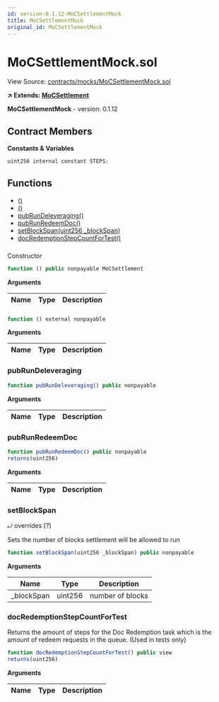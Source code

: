 ```yaml
---
id: version-0.1.12-MoCSettlementMock
title: MoCSettlementMock
original_id: MoCSettlementMock
---
```


# MoCSettlementMock.sol

View Source: [contracts/mocks/MoCSettlementMock.sol](../../contracts/mocks/MoCSettlementMock.sol)

**↗ Extends: [MoCSettlement](MoCSettlement.md)**

**MoCSettlementMock** - version: 0.1.12

## Contract Members
**Constants & Variables**

```js
uint256 internal constant STEPS;

```

## Functions

- [()](#)
- [()](#)
- [pubRunDeleveraging()](#pubrundeleveraging)
- [pubRunRedeemDoc()](#pubrunredeemdoc)
- [setBlockSpan(uint256 _blockSpan)](#setblockspan)
- [docRedemptionStepCountForTest()](#docredemptionstepcountfortest)

### 

Constructor

```js
function () public nonpayable MoCSettlement 
```

**Arguments**

| Name        | Type           | Description  |
| ------------- |------------- | -----|

### 

```js
function () external nonpayable
```

**Arguments**

| Name        | Type           | Description  |
| ------------- |------------- | -----|

### pubRunDeleveraging

```js
function pubRunDeleveraging() public nonpayable
```

**Arguments**

| Name        | Type           | Description  |
| ------------- |------------- | -----|

### pubRunRedeemDoc

```js
function pubRunRedeemDoc() public nonpayable
returns(uint256)
```

**Arguments**

| Name        | Type           | Description  |
| ------------- |------------- | -----|

### setBlockSpan

⤾ overrides [?]

Sets the number of blocks settlement will be allowed to run

```js
function setBlockSpan(uint256 _blockSpan) public nonpayable
```

**Arguments**

| Name        | Type           | Description  |
| ------------- |------------- | -----|
| _blockSpan | uint256 | number of blocks | 

### docRedemptionStepCountForTest

Returns the amount of steps for the Doc Redemption task
which is the amount of redeem requests in the queue. (Used in tests only)

```js
function docRedemptionStepCountForTest() public view
returns(uint256)
```

**Arguments**

| Name        | Type           | Description  |
| ------------- |------------- | -----|

